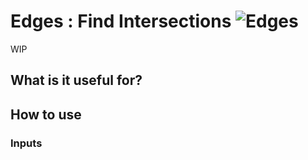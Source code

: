 # Edges : Find Intersections ![Edges](https://img.shields.io/badge/Edges-37a573)

WIP

## What is it useful for?

## How to use
### Inputs

